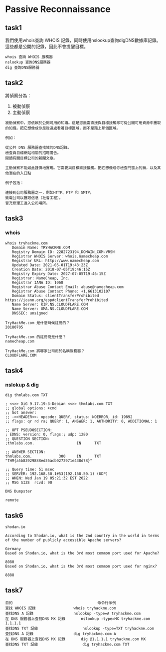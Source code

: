 # Passive Reconnaissance

## task1 

我們使用whois查詢 WHOIS 記錄，同時使用nslookup查詢digDNS數據庫記錄。這些都是公開的記錄，因此不會提醒目標。

```
whois 查詢 WHOIS 服務器
nslookup 查詢DNS服務器
dig 查詢DNS服務器
```


## task2 

將偵察分為：

1. 被動偵察
2. 主動偵察

`被動偵察中，您依賴於公開可用的知識。這是您無需直接與目標接觸即可從公開可用資源中獲取的知識。把它想像成你是從遠處看著目標區域，而不是踏上那個區域。`

```
例如：

從公共 DNS 服務器查找域的DNS記錄。
檢查與目標網站相關的招聘廣告。
閱讀有關目標公司的新聞文章。
```

`主動偵察不能如此謹慎地實現。它需要與目標直接接觸。把它想像成你檢查門窗上的鎖，以及其他潛在的入口點`

```
例子包括：

連接到公司服務器之一，例如HTTP、FTP 和 SMTP。
致電公司以獲取信息（社會工程）。
冒充修理工進入公司場所。

```


## task3

### whois

```
whois tryhackme.com
   Domain Name: TRYHACKME.COM
   Registry Domain ID: 2282723194_DOMAIN_COM-VRSN
   Registrar WHOIS Server: whois.namecheap.com
   Registrar URL: http://www.namecheap.com
   Updated Date: 2021-05-01T19:43:23Z
   Creation Date: 2018-07-05T19:46:15Z
   Registry Expiry Date: 2027-07-05T19:46:15Z
   Registrar: NameCheap, Inc.
   Registrar IANA ID: 1068
   Registrar Abuse Contact Email: abuse@namecheap.com
   Registrar Abuse Contact Phone: +1.6613102107
   Domain Status: clientTransferProhibited https://icann.org/epp#clientTransferProhibited
   Name Server: KIP.NS.CLOUDFLARE.COM
   Name Server: UMA.NS.CLOUDFLARE.COM
   DNSSEC: unsigned

```

```
TryHackMe.com 是什麼時候註冊的？
20180705

TryHackMe.com 的註冊商是什麼？
namecheap.com

TryHackMe.com 將哪家公司用於名稱服務器？
CLOUDFLARE.COM
```

## task4

### nslokup & dig

```
dig thmlabs.com TXT             

; <<>> DiG 9.17.19-3-Debian <<>> thmlabs.com TXT
;; global options: +cmd
;; Got answer:
;; ->>HEADER<<- opcode: QUERY, status: NOERROR, id: 19892
;; flags: qr rd ra; QUERY: 1, ANSWER: 1, AUTHORITY: 0, ADDITIONAL: 1

;; OPT PSEUDOSECTION:
; EDNS: version: 0, flags:; udp: 1280
;; QUESTION SECTION:
;thmlabs.com.                   IN      TXT

;; ANSWER SECTION:
thmlabs.com.            300     IN      TXT     "THM{a5b83929888ed36acb0272971e438d78}"

;; Query time: 51 msec
;; SERVER: 192.168.50.1#53(192.168.50.1) (UDP)
;; WHEN: Wed Jan 19 05:21:32 EST 2022
;; MSG SIZE  rcvd: 90

```

`DNS Dumpster`
```
remote
```
## task6
`shodan.io`

```
According to Shodan.io, what is the 2nd country in the world in terms of the number of publicly accessible Apache servers?

Germany
Based on Shodan.io, what is the 3rd most common port used for Apache?

8080
Based on Shodan.io, what is the 3rd most common port used for nginx?

8888

```


## task7 
```
目的										命令行示例
查找 WHOIS 記錄					whois tryhackme.com
查找DNS A 記錄					nslookup -type=A tryhackme.com
在 DNS 服務器上查找DNS MX 記錄		nslookup -type=MX tryhackme.com 1.1.1.1
查找DNS TXT 記錄					nslookup -type=TXT tryhackme.com
查找DNS A 記錄					dig tryhackme.com A
在 DNS 服務器上查找DNS MX 記錄		dig @1.1.1.1 tryhackme.com MX
查找DNS TXT 記錄					dig tryhackme.com TXT
```